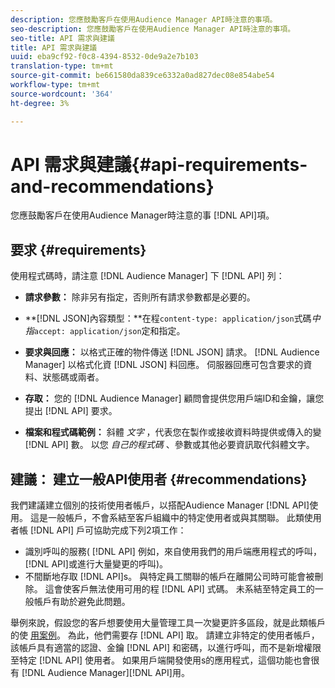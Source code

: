 ```yaml
---
description: 您應鼓勵客戶在使用Audience Manager API時注意的事項。
seo-description: 您應鼓勵客戶在使用Audience Manager API時注意的事項。
seo-title: API 需求與建議
title: API 需求與建議
uuid: eba9cf92-f0c8-4394-8532-0de9a2e7b103
translation-type: tm+mt
source-git-commit: be661580da839ce6332a0ad827dec08e854abe54
workflow-type: tm+mt
source-wordcount: '364'
ht-degree: 3%

---
```



# API 需求與建議{#api-requirements-and-recommendations}

您應鼓勵客戶在使用Audience Manager時注意的事 [!DNL API]項。

## 要求 {#requirements}

使用程式碼時，請注意 [!DNL Audience Manager] 下 [!DNL API] 列：

* **請求參數：** 除非另有指定，否則所有請求參數都是必要的。
* **[!DNL JSON]內容類型：**在程`content-type: application/json`式碼&#x200B;*中指*`accept: application/json`定和指定。

* **要求與回應：** 以格式正確的物件傳送 [!DNL JSON] 請求。 [!DNL Audience Manager] 以格式化資 [!DNL JSON] 料回應。 伺服器回應可包含要求的資料、狀態碼或兩者。

* **存取：** 您的 [!DNL Audience Manager] 顧問會提供您用戶端ID和金鑰，讓您提出 [!DNL API] 要求。

* **檔案和程式碼範例：** 斜體 *文字* ，代表您在製作或接收資料時提供或傳入的變 [!DNL API] 數。 以您 *自己的程式碼* 、參數或其他必要資訊取代斜體文字。

## 建議： 建立一般API使用者 {#recommendations}

我們建議建立個別的技術使用者帳戶，以搭配Audience Manager [!DNL API]使用。 這是一般帳戶，不會系結至客戶組織中的特定使用者或與其關聯。 此類使用者帳 [!DNL API] 戶可協助完成下列2項工作：

* 識別呼叫的服務( [!DNL API] 例如，來自使用我們的用戶端應用程式的呼叫， [!DNL API]或進行大量變更的呼叫)。
* 不間斷地存取 [!DNL API]s。 與特定員工關聯的帳戶在離開公司時可能會被刪除。 這會使客戶無法使用可用的程 [!DNL API] 式碼。 未系結至特定員工的一般帳戶有助於避免此問題。

舉例來說，假設您的客戶想要使用大量管理工具一次變更許多區段，就是此類帳戶的使 [用案例](https://docs.adobe.com/content/help/en/audience-manager/user-guide/reference/bult-management-tools/bulk-management-intro.html)。 為此，他們需要存 [!DNL API] 取。 請建立非特定的使用者帳戶，該帳戶具有適當的認證、金鑰 [!DNL API] 和密碼，以進行呼叫，而不是新增權限至特定 [!DNL API] 使用者。 如果用戶端開發使用s的應用程式，這個功能也會很有 [!DNL Audience Manager][!DNL API]用。
